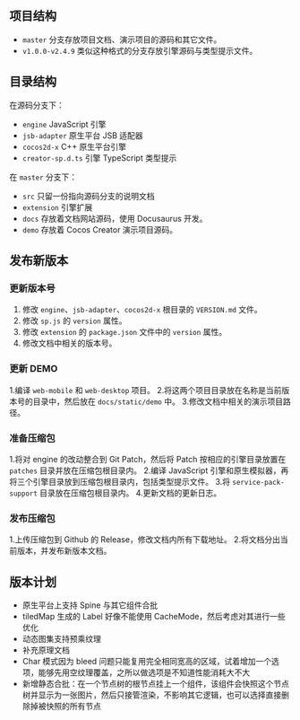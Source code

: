 ## 项目结构

- `master` 分支存放项目文档、演示项目的源码和其它文件。
- `v1.0.0-v2.4.9` 类似这种格式的分支存放引擎源码与类型提示文件。
  
## 目录结构

在源码分支下：

-  `engine` JavaScript 引擎
-  `jsb-adapter` 原生平台 JSB 适配器
-  `cocos2d-x` C++ 原生平台引擎
-  `creator-sp.d.ts` 引擎 TypeScript 类型提示

在 `master` 分支下：

- `src` 只留一份指向源码分支的说明文档
- `extension` 引擎扩展
- `docs` 存放着文档网站源码，使用 Docusaurus 开发。
- `demo` 存放着 Cocos Creator 演示项目源码。

## 发布新版本

### 更新版本号

1. 修改 `engine`、`jsb-adapter`、`cocos2d-x` 根目录的 `VERSION.md` 文件。
2. 修改 `sp.js` 的 `version` 属性。
3. 修改 `extension` 的 `package.json` 文件中的 `version` 属性。
4. 修改文档中相关的版本号。

### 更新 DEMO

1.编译 `web-mobile` 和 `web-desktop` 项目。
2.将这两个项目目录放在名称是当前版本号的目录中，然后放在 `docs/static/demo` 中。
3.修改文档中相关的演示项目路径。

### 准备压缩包

1.将对 engine 的改动整合到 Git Patch，然后将 Patch 按相应的引擎目录放置在 `patches` 目录并放在压缩包根目录内。
2.编译 JavaScript 引擎和原生模拟器，再将三个引擎目录放到压缩包根目录内，包括类型提示文件。
3.将 `service-pack-support` 目录放在压缩包根目录内。
4.更新文档的更新日志。

### 发布压缩包

1.上传压缩包到 Github 的 Release，修改文档内所有下载地址。
2.将文档分出当前版本，并发布新版本文档。

## 版本计划

- 原生平台上支持 Spine 与其它组件合批
- tiledMap 生成的 Label 好像不能使用 CacheMode，然后考虑对其进行一些优化
- 动态图集支持预乘纹理
- 补充原理文档
- Char 模式因为 bleed 问题只能复用完全相同宽高的区域，试着增加一个选项，能够先用空纹理覆盖，之所以做选项是不知道性能消耗大不大
- 新增静态合批：在一个节点树的根节点挂上一个组件，该组件会快照这个节点树并显示为一张图片，然后只接管渲染，不影响其它逻辑，也可以选择直接删除掉被快照的所有节点
